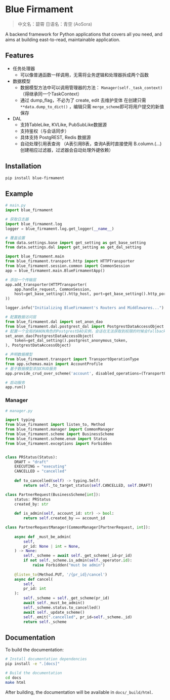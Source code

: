 # Blue Firmament

> 中文名：碧霄
> 日语名：青空 (AoSora)

A backend framework for Python applications that covers all you need, and aims at building east-to-read, maintainable application.

## Features

- 任务处理器
    - 可以像普通函数一样调用，无需将业务逻辑和处理器拆成两个函数
- 数据模型
  - 数据模型方法中可以调用管理器的方法： `Manager(self._task_context)`（得继承同一个TaskContext）
  - 通过 dump_flag，不必为了 create, edit 去维护变体
  在创建只需 `**data.dump_to_dict()` ，编辑只需 `merge_scheme`即可将用户提交的新值保存
- DAL
  - 支持TableLike, KVLike, PubSubLike数据源
  - 支持鉴权（与会话同步）
  - 具体支持 PostgREST, Redis 数据源
  - 自动处理引用表查询 （A表引用B表，查询A表时直接使用 B.column.<filter>(...) 创建相应过滤器，过滤器会自动处理外键依赖）

## Installation

```bash
pip install blue-firmament
```

## Example

```python
# main.py
import blue_firmament

# 获取日志器
import blue_firmament.log
logger = blue_firmament.log.get_logger(__name__)

# 覆盖设置
from data.settings.base import get_setting as get_base_setting
from data.settings.dal import get_setting as get_dal_setting

import blue_firmament.main
from blue_firmament.transport.http import HTTPTransporter
from blue_firmament.session.common import CommonSession
app = blue_firmament.main.BlueFirmamentApp()

# 添加一个传输层
app.add_transporter(HTTPTransporter(
    app.handle_request, CommonSession, 
    host=get_base_setting().http_host, port=get_base_setting().http_port,
))

logger.info("Initializing BlueFirmament's Routers and Middlewares...")

# 配置数据访问层
from blue_firmament.dal import set_anon_dao
from blue_firmament.dal.postgrest_dal import PostgrestDataAccessObject
# 配置一个全局的ANON角色的PostgrestDAO实例，会话在无法获取到权限的时候会fallback到此
set_anon_dao(PostgrestDataAccessObject(
    token=get_dal_setting().postgrest_anonymous_token,
), PostgrestDataAccessObject)

# 声明数据模型
from blue_firmament.transport import TransportOperationType
from app.schemas.main import AccountProfile
# 基于数据模型添加CRUD服务
app.provide_crud_over_scheme('account', disabled_operations=(TransportOperationType.DELETE,))(AccountProfile)

# 启动服务
app.run()
```

### Manager

```python
# manager.py

import typing
from blue_firmament import listen_to, Method
from blue_firmament.manager import CommonManager
from blue_firmament.scheme import BusinessScheme
from blue_firmament.scheme.enum import Status
from blue_firmament.exceptions import Forbidden


class PRStatus(Status):
    DRAFT = "draft"
    EXECUTING = "executing"
    CANCELLED = "cancelled"
    
    def to_cancelled(self) -> typing.Self:
        return self._to_target_status(self.CANCELLED, self.DRAFT)

class PartnerRequest(BusinessScheme[int]):
    status: PRStatus
    created_by: str
    
    def is_admin(self, account_id: str) -> bool:
        return self.created_by == account_id

class PartnerRequestManager(CommonManager[PartnerRequest, int]):
  
    async def _must_be_admin(
        self,
        pr_id: None | int = None,
    ) -> None:
        self._scheme = await self._get_scheme(_id=pr_id)
        if not self._scheme.is_admin(self._operator.id):
            raise Forbidden("must be admin")
  
    @listen_to(Method.PUT, '/{pr_id}/cancel')
    async def cancel(
        self,
        pr_id: int
    ):
        self._scheme = self._get_scheme(pr_id)
        await self._must_be_admin()
        self._scheme.status.to_cancelled()
        await self._update_scheme()
        self._emit(".cancelled", pr_id=self._scheme._id)
        return self._scheme

```

## Documentation

To build the documentation:

```bash
# Install documentation dependencies
pip install -e ".[docs]"

# Build the documentation
cd docs
make html
```

After building, the documentation will be available in `docs/_build/html`.

